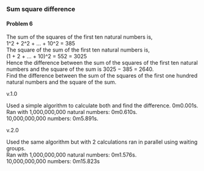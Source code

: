 <h3>Sum square difference</h3>
<h4>Problem 6</h4>
<p>The sum of the squares of the first ten natural numbers is,</br>
1^2 + 2^2 + ... + 10^2 = 385</br>
The square of the sum of the first ten natural numbers is,</br>
(1 + 2 + ... + 10)^2 = 552 = 3025</br>
Hence the difference between the sum of the squares of the first ten natural numbers and the square of the sum is 3025 − 385 = 2640.</br>
Find the difference between the sum of the squares of the first one hundred natural numbers and the square of the sum.</p>

<p>v.1.0</p>
<p>Used a simple algorithm to calculate both and find the difference. 0m0.001s.</br>
Ran with 1,000,000,000 natural numbers: 0m0.610s.</br>
10,000,000,000 numbers: 0m5.891s.</p>

<p>v.2.0</p>
<p>Used the same algorithm but with 2 calculations ran in parallel using waiting groups.</br>
Ran with 1,000,000,000 natural numbers: 0m1.576s.</br>
10,000,000,000 numbers: 0m15.823s</p>